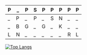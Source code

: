 |P|_|P|S|P|P|P|P|P|
|-|-|-|-|-|-|-|-|-|
|_|P|_|P|_|S|N|_|_|
|_|B|G|_|G|_|K|_|_|
|L|N|_|_|_|_|_|R|L|

[![Top Langs](https://github-readme-stats.vercel.app/api/top-langs/?username=syakoo&layout=compact)](https://github.com/anuraghazra/github-readme-stats)
